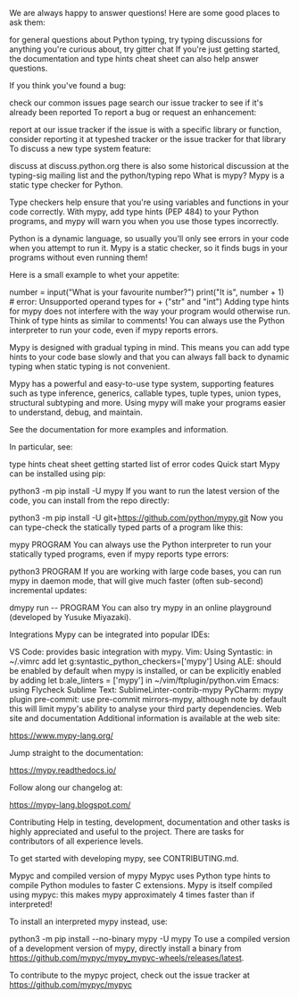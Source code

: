 We are always happy to answer questions! Here are some good places to ask them:

for general questions about Python typing, try typing discussions
for anything you're curious about, try gitter chat
If you're just getting started, the documentation and type hints cheat sheet can also help answer questions.

If you think you've found a bug:

check our common issues page
search our issue tracker to see if it's already been reported
To report a bug or request an enhancement:

report at our issue tracker
if the issue is with a specific library or function, consider reporting it at typeshed tracker or the issue tracker for that library
To discuss a new type system feature:

discuss at discuss.python.org
there is also some historical discussion at the typing-sig mailing list and the python/typing repo
What is mypy?
Mypy is a static type checker for Python.

Type checkers help ensure that you're using variables and functions in your code correctly. With mypy, add type hints (PEP 484) to your Python programs, and mypy will warn you when you use those types incorrectly.

Python is a dynamic language, so usually you'll only see errors in your code when you attempt to run it. Mypy is a static checker, so it finds bugs in your programs without even running them!

Here is a small example to whet your appetite:

number = input("What is your favourite number?")
print("It is", number + 1)  # error: Unsupported operand types for + ("str" and "int")
Adding type hints for mypy does not interfere with the way your program would otherwise run. Think of type hints as similar to comments! You can always use the Python interpreter to run your code, even if mypy reports errors.

Mypy is designed with gradual typing in mind. This means you can add type hints to your code base slowly and that you can always fall back to dynamic typing when static typing is not convenient.

Mypy has a powerful and easy-to-use type system, supporting features such as type inference, generics, callable types, tuple types, union types, structural subtyping and more. Using mypy will make your programs easier to understand, debug, and maintain.

See the documentation for more examples and information.

In particular, see:

type hints cheat sheet
getting started
list of error codes
Quick start
Mypy can be installed using pip:

python3 -m pip install -U mypy
If you want to run the latest version of the code, you can install from the repo directly:

python3 -m pip install -U git+https://github.com/python/mypy.git
Now you can type-check the statically typed parts of a program like this:

mypy PROGRAM
You can always use the Python interpreter to run your statically typed programs, even if mypy reports type errors:

python3 PROGRAM
If you are working with large code bases, you can run mypy in daemon mode, that will give much faster (often sub-second) incremental updates:

dmypy run -- PROGRAM
You can also try mypy in an online playground (developed by Yusuke Miyazaki).

Integrations
Mypy can be integrated into popular IDEs:

VS Code: provides basic integration with mypy.
Vim:
Using Syntastic: in ~/.vimrc add let g:syntastic_python_checkers=['mypy']
Using ALE: should be enabled by default when mypy is installed, or can be explicitly enabled by adding let b:ale_linters = ['mypy'] in ~/vim/ftplugin/python.vim
Emacs: using Flycheck
Sublime Text: SublimeLinter-contrib-mypy
PyCharm: mypy plugin
pre-commit: use pre-commit mirrors-mypy, although note by default this will limit mypy's ability to analyse your third party dependencies.
Web site and documentation
Additional information is available at the web site:

https://www.mypy-lang.org/

Jump straight to the documentation:

https://mypy.readthedocs.io/

Follow along our changelog at:

https://mypy-lang.blogspot.com/

Contributing
Help in testing, development, documentation and other tasks is highly appreciated and useful to the project. There are tasks for contributors of all experience levels.

To get started with developing mypy, see CONTRIBUTING.md.

Mypyc and compiled version of mypy
Mypyc uses Python type hints to compile Python modules to faster C extensions. Mypy is itself compiled using mypyc: this makes mypy approximately 4 times faster than if interpreted!

To install an interpreted mypy instead, use:

python3 -m pip install --no-binary mypy -U mypy
To use a compiled version of a development version of mypy, directly install a binary from https://github.com/mypyc/mypy_mypyc-wheels/releases/latest.

To contribute to the mypyc project, check out the issue tracker at https://github.com/mypyc/mypyc
